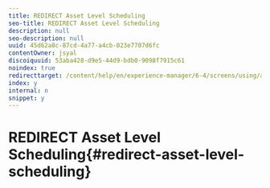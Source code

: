 ```yaml
---
title: REDIRECT Asset Level Scheduling
seo-title: REDIRECT Asset Level Scheduling
description: null
seo-description: null
uuid: 45d62a8c-87cd-4a77-a4cb-023e7707d6fc
contentOwner: jsyal
discoiquuid: 53aba428-d9e5-44d9-bdb0-9098f7915c61
noindex: true
redirecttarget: /content/help/en/experience-manager/6-4/screens/using/asset-level-scheduling
index: y
internal: n
snippet: y
---
```


# REDIRECT Asset Level Scheduling{#redirect-asset-level-scheduling}

